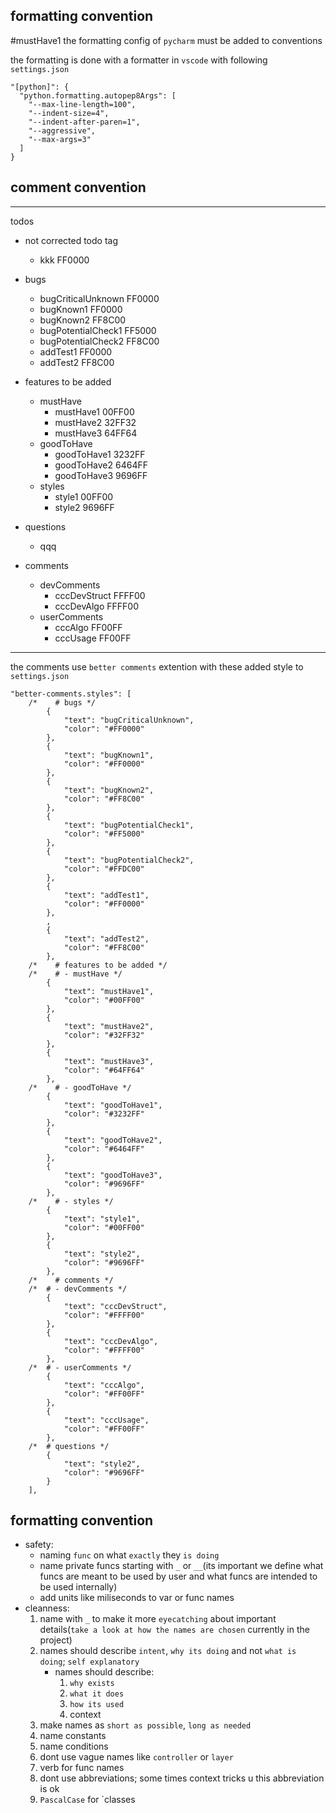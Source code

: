 ## formatting convention

#mustHave1 the formatting config of `pycharm` must be added to conventions

the formatting is done with a formatter in `vscode` with following `settings.json`

```
"[python]": {
  "python.formatting.autopep8Args": [
    "--max-line-length=100",
    "--indent-size=4",
    "--indent-after-paren=1",
    "--aggressive",
    "--max-args=3"
  ]
}
```

## comment convention

---

todos

- not corrected todo tag
  - kkk FF0000

- bugs
  - bugCriticalUnknown FF0000
  - bugKnown1 FF0000
  - bugKnown2 FF8C00
  - bugPotentialCheck1 FF5000
  - bugPotentialCheck2 FF8C00
  - addTest1 FF0000
  - addTest2 FF8C00
- features to be added
  - mustHave
    - mustHave1 00FF00
    - mustHave2 32FF32
    - mustHave3 64FF64
  - goodToHave
    - goodToHave1 3232FF
    - goodToHave2 6464FF
    - goodToHave3 9696FF
  - styles
    - style1 00FF00
    - style2 9696FF
- questions
  - qqq
- comments
  - devComments
    - cccDevStruct FFFF00
    - cccDevAlgo FFFF00
  - userComments
    - cccAlgo FF00FF
    - cccUsage FF00FF

---

the comments use `better comments` extention with these added style to `settings.json`

```
"better-comments.styles": [
    /*    # bugs */
        {
            "text": "bugCriticalUnknown",
            "color": "#FF0000"
        },
        {
            "text": "bugKnown1",
            "color": "#FF0000"
        },
        {
            "text": "bugKnown2",
            "color": "#FF8C00"
        },
        {
            "text": "bugPotentialCheck1",
            "color": "#FF5000"
        },
        {
            "text": "bugPotentialCheck2",
            "color": "#FFDC00"
        },
        {
            "text": "addTest1",
            "color": "#FF0000"
        },
        ,
        {
            "text": "addTest2",
            "color": "#FF8C00"
        },
    /*    # features to be added */
    /*    # - mustHave */
        {
            "text": "mustHave1",
            "color": "#00FF00"
        },
        {
            "text": "mustHave2",
            "color": "#32FF32"
        },
        {
            "text": "mustHave3",
            "color": "#64FF64"
        },
    /*    # - goodToHave */
        {
            "text": "goodToHave1",
            "color": "#3232FF"
        },
        {
            "text": "goodToHave2",
            "color": "#6464FF"
        },
        {
            "text": "goodToHave3",
            "color": "#9696FF"
        },
    /*    # - styles */
        {
            "text": "style1",
            "color": "#00FF00"
        },
        {
            "text": "style2",
            "color": "#9696FF"
        },
    /*    # comments */
    /*	# - devComments */
        {
            "text": "cccDevStruct",
            "color": "#FFFF00"
        },
        {
            "text": "cccDevAlgo",
            "color": "#FFFF00"
        },
    /*	# - userComments */
        {
            "text": "cccAlgo",
            "color": "#FF00FF"
        },
        {
            "text": "cccUsage",
            "color": "#FF00FF"
        },
    /*	# questions */
        {
            "text": "style2",
            "color": "#9696FF"
        }
    ],
```

## formatting convention

- safety:
  - naming `func` on what `exactly` they `is doing`
  - name private funcs starting with `_` or `__`(its important we define what funcs are meant to be used by user and what funcs are intended to be used internally)
  - add units like miliseconds to var or func names
- cleanness:
  1. name with `_` to make it more `eyecatching` about important details(`take a look at how the names are chosen` currently in the project)
  2. names should describe `intent`, `why its doing` and not `what is doing`; `self explanatory`
     - names should describe:
       1. `why exists`
       2. `what it does`
       3. `how its used`
       4. context
  3. make names as `short as possible`, `long as needed`
  4. name constants
  5. name conditions
  6. dont use vague names like `controller` or `layer`
  7. verb for func names
  8. dont use abbreviations; some times context tricks u this abbreviation is ok
  9. `PascalCase` for `classes

